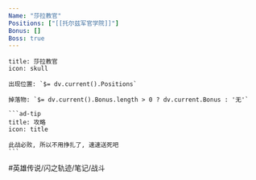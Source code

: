```yaml
---
Name: "莎拉教官"
Positions: ["[[托尔兹军官学院]]"]
Bonus: []
Boss: true
---
```

````ad-danger
title: 莎拉教官
icon: skull

出现位置: `$= dv.current().Positions`

掉落物: `$= dv.current().Bonus.length > 0 ? dv.current.Bonus : '无'`

```ad-tip
title: 攻略
icon: title

此战必败, 所以不用挣扎了, 速速送死吧
```
````

#英雄传说/闪之轨迹/笔记/战斗